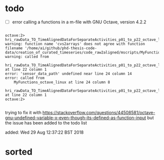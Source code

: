 



# todo

* [ ] error calling a functions in a m-file with GNU Octave, version 4.2.2

```

octave:2> hri_rawData_TO_TimeAlignedDataForSeparateActivities_p01_to_p22_octave_linux
warning: function name 'cvs2arrays' does not agree with function filename '/home/ai/github/phd-thesis-code-data/creation_of_curated_timeseries/code_raw2aligned/mscripts/MyFunctions_octave_linux.m'
warning: called from
    hri_rawData_TO_TimeAlignedDataForSeparateActivities_p01_to_p22_octave_linux at line 22 column 1
error: 'sensor_data_path' undefined near line 24 column 14
error: called from
    MyFunctions_octave_linux at line 24 column 8
    hri_rawData_TO_TimeAlignedDataForSeparateActivities_p01_to_p22_octave_linux at line 22 column 1
octave:2> 


```
trying to fix it with https://stackoverflow.com/questions/44508581/octave-gnu-undefined-variable-x-even-though-its-defined-as-function-input
but the issue has been added to the todo list


added: Wed 29 Aug 12:37:22 BST 2018


# sorted




